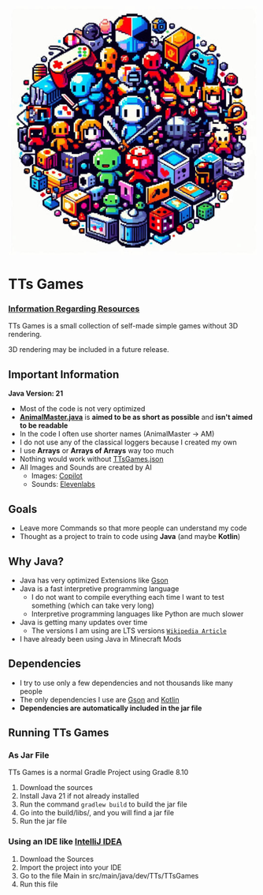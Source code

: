 ![Icon](src/main/resources/assets/textures/TTsGames.jpg)
# TTs Games

### [Information Regarding Resources](RESOURCES.md)

TTs Games is a small collection of self-made simple games without 3D rendering.

3D rendering may be included in a future release.

## Important Information

**Java Version: 21**

- Most of the code is not very optimized
- [**AnimalMaster.java**](src/main/java/dev/TTs/TTsGames/Games/AnimalMaster/AnimalMaster.java) is **aimed to be as short as possible** and **isn't aimed to be readable**
- In the code I often use shorter names (AnimalMaster → AM)
- I do not use any of the classical loggers because I created my own
- I use **Arrays** or **Arrays of Arrays** way too much
- Nothing would work without [TTsGames.json](src/main/resources/TTsGames.json)
- All Images and Sounds are created by AI 
  - Images: [Copilot](https://copilot.microsoft.com/)
  - Sounds: [Elevenlabs](https://elevenlabs.io/)

## Goals

 - Leave more Commands so that more people can understand my code
 - Thought as a project to train to code using **Java** (and maybe **Kotlin**)

## Why Java?

- Java has very optimized Extensions like [Gson](https://github.com/google/gson)
- Java is a fast interpretive programming language
  - I do not want to compile everything each time I want to test something (which can take very long)
  - Interpretive programming languages like Python are much slower
- Java is getting many updates over time
  - The versions I am using are LTS versions [```Wikipedia Article```](https://en.wikipedia.org/wiki/Java_version_history#Release_table)
- I have already been using Java in Minecraft Mods

## Dependencies 

- I try to use only a few dependencies and not thousands like many people
- The only dependencies I use are [Gson](https://github.com/google/gson) and [Kotlin](https://github.com/JetBrains/kotlin)
- **Dependencies are automatically included in the jar file**

## Running TTs Games

### As Jar File

TTs Games is a normal Gradle Project using Gradle 8.10

1. Download the sources
2. Install Java 21 if not already installed
3. Run the command ```gradlew build``` to build the jar file
4. Go into the build/libs/, and you will find a jar file
5. Run the jar file

### Using an IDE like [IntelliJ IDEA](https://www.jetbrains.com/idea)

1. Download the Sources
2. Import the project into your IDE
3. Go to the file Main in src/main/java/dev/TTs/TTsGames
4. Run this file